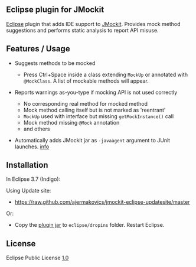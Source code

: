 Eclipse plugin for JMockit
--
[Eclipse](http://www.eclipse.org) plugin that adds IDE support to [JMockit](https://code.google.com/p/jmockit/). Provides mock method suggestions and performs static analysis to report API misuse.


Features / Usage
--
* Suggests methods to be mocked
	* Press Ctrl+Space inside a class extending `MockUp` or annotated with `@MockClass`. A list of mockable methods will appear.


* Reports warnings as-you-type if mocking API is not used correctly
	* No corresponding real method for mocked method
	* Mock method calling itself but is not marked as 'reentrant'
	* `MockUp` used with interface but missing `getMockInstance()` call
	* Mock method missing `@Mock` annotation 
	* and others

* Automatically adds JMockit jar as `-javaagent` argument to JUnit launches. [info](http://jmockit.googlecode.com/svn/trunk/www/gettingStarted.html)


Installation
--
In Eclipse 3.7 (Indigo):

Using Update site:
 - https://raw.github.com/ajermakovics/jmockit-eclipse-updatesite/master

Or:
 - Copy the [plugin jar](https://github.com/downloads/ajermakovics/eclipse-jmockit-assist) to `eclipse/dropins` folder. Restart Eclipse.


License
--
Eclipse Public License [1.0](http://www.eclipse.org/legal/epl-v10.html)

